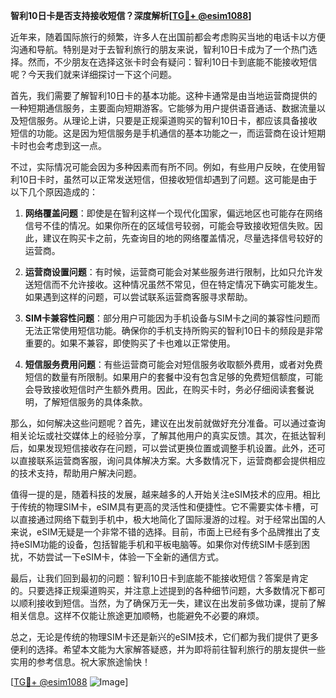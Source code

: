 **智利10日卡是否支持接收短信？深度解析[[TG💪+ @esim1088](https://t.me/s/esim1088)]**

近年来，随着国际旅行的频繁，许多人在出国前都会考虑购买当地的电话卡以方便沟通和导航。特别是对于去智利旅行的朋友来说，智利10日卡成为了一个热门选择。然而，不少朋友在选择这张卡时会有疑问：智利10日卡到底能不能接收短信呢？今天我们就来详细探讨一下这个问题。

首先，我们需要了解智利10日卡的基本功能。这种卡通常是由当地运营商提供的一种短期通信服务，主要面向短期游客。它能够为用户提供语音通话、数据流量以及短信服务。从理论上讲，只要是正规渠道购买的智利10日卡，都应该具备接收短信的功能。这是因为短信服务是手机通信的基本功能之一，而运营商在设计短期卡时也会考虑到这一点。

不过，实际情况可能会因为多种因素而有所不同。例如，有些用户反映，在使用智利10日卡时，虽然可以正常发送短信，但接收短信却遇到了问题。这可能是由于以下几个原因造成的：

1. **网络覆盖问题**：即使是在智利这样一个现代化国家，偏远地区也可能存在网络信号不佳的情况。如果你所在的区域信号较弱，可能会导致接收短信失败。因此，建议在购买卡之前，先查询目的地的网络覆盖情况，尽量选择信号较好的运营商。

2. **运营商设置问题**：有时候，运营商可能会对某些服务进行限制，比如只允许发送短信而不允许接收。这种情况虽然不常见，但在特定情况下确实可能发生。如果遇到这样的问题，可以尝试联系运营商客服寻求帮助。

3. **SIM卡兼容性问题**：部分用户可能因为手机设备与SIM卡之间的兼容性问题而无法正常使用短信功能。确保你的手机支持所购买的智利10日卡的频段是非常重要的。如果不兼容，即使购买了卡也难以正常使用。

4. **短信服务费用问题**：有些运营商可能会对短信服务收取额外费用，或者对免费短信的数量有所限制。如果用户的套餐中没有包含足够的免费短信额度，可能会导致接收短信时产生额外费用。因此，在购买卡时，务必仔细阅读套餐说明，了解短信服务的具体条款。

那么，如何解决这些问题呢？首先，建议在出发前就做好充分准备。可以通过查询相关论坛或社交媒体上的经验分享，了解其他用户的真实反馈。其次，在抵达智利后，如果发现短信接收存在问题，可以尝试更换位置或调整手机设置。此外，还可以直接联系运营商客服，询问具体解决方案。大多数情况下，运营商都会提供相应的技术支持，帮助用户解决问题。

值得一提的是，随着科技的发展，越来越多的人开始关注eSIM技术的应用。相比于传统的物理SIM卡，eSIM具有更高的灵活性和便捷性。它不需要实体卡槽，可以直接通过网络下载到手机中，极大地简化了国际漫游的过程。对于经常出国的人来说，eSIM无疑是一个非常不错的选择。目前，市面上已经有多个品牌推出了支持eSIM功能的设备，包括智能手机和平板电脑等。如果你对传统SIM卡感到困扰，不妨尝试一下eSIM卡，体验一下全新的通信方式。

最后，让我们回到最初的问题：智利10日卡到底能不能接收短信？答案是肯定的。只要选择正规渠道购买，并注意上述提到的各种细节问题，大多数情况下都可以顺利接收到短信。当然，为了确保万无一失，建议在出发前多做功课，提前了解相关信息。这样不仅能让旅途更加顺畅，也能避免不必要的麻烦。

总之，无论是传统的物理SIM卡还是新兴的eSIM技术，它们都为我们提供了更多便利的选择。希望本文能为大家解答疑惑，并为即将前往智利旅行的朋友提供一些实用的参考信息。祝大家旅途愉快！

[[TG💪+ @esim1088](https://t.me/s/esim1088) ![Image](https://i.postimg.cc/4NQfJmqS/Snipaste-2025-05-13-00-14-12.png)]